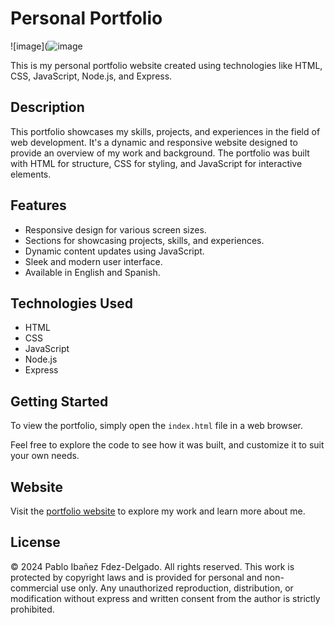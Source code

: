 # Personal Portfolio

![image](![image](https://github.com/user-attachments/assets/09fd1672-3a7c-407c-98cd-5f983630d456)



This is my personal portfolio website created using technologies like HTML, CSS, JavaScript, Node.js, and Express.

## Description

This portfolio showcases my skills, projects, and experiences in the field of web development. It's a dynamic and responsive website designed to provide an overview of my work and background. The portfolio was built with HTML for structure, CSS for styling, and JavaScript for interactive elements.

## Features

- Responsive design for various screen sizes.
- Sections for showcasing projects, skills, and experiences.
- Dynamic content updates using JavaScript.
- Sleek and modern user interface.
- Available in English and Spanish.

## Technologies Used

- HTML
- CSS
- JavaScript
- Node.js
- Express

## Getting Started

To view the portfolio, simply open the `index.html` file in a web browser.

Feel free to explore the code to see how it was built, and customize it to suit your own needs.

## Website

Visit the [portfolio website](https://portfoliopaiba.netlify.app/) to explore my work and learn more about me.


## License

© 2024 Pablo Ibañez Fdez-Delgado. All rights reserved. This work is protected by copyright laws and is provided for personal and non-commercial use only. Any unauthorized reproduction, distribution, or modification without express and written consent from the author is strictly prohibited.
